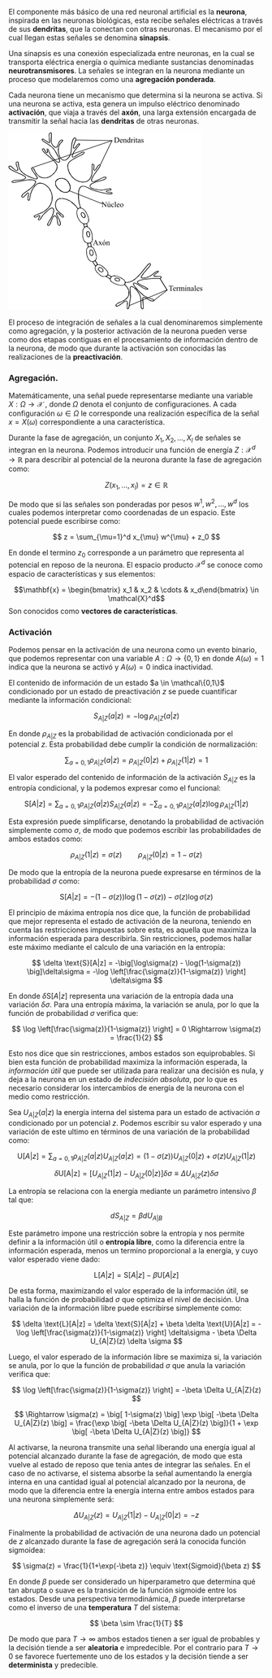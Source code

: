 El componente más básico de una red neuronal artificial es la **neurona**, inspirada en las neuronas biológicas, esta recibe señales eléctricas a través de sus **dendritas**, que la conectan con otras neuronas. El mecanismo por el cual llegan estas señales se denomina **sinapsis**. 

Una sinapsis es una conexión especializada entre neuronas, en la cual se transporta eléctrica energía o química mediante sustancias denominadas **neurotransmisores**. La señales se integran en la neurona mediante un proceso que modelaremos como una **agregación ponderada**.

Cada neurona tiene un mecanismo que determina si la neurona se activa. Si una neurona se activa, esta genera un impulso eléctrico denominado **activación**, que viaja a través del **axón**, una larga extensión encargada de transmitir la señal hacia las **dendritas** de otras neuronas. 

![](assets/20250425233804.png)

El proceso de integración de señales a la cual denominaremos simplemente como agregación, y la posterior activación de la neurona pueden verse como dos etapas contiguas en el procesamiento de información dentro de la neurona, de modo que durante la activación son conocidas las realizaciones de la **preactivación**.

### Agregación.

Matemáticamente, una señal puede representarse mediante una variable $X: \Omega \rightarrow \mathcal{X}$ , donde $\Omega$ denota el conjunto de configuraciones. A cada configuración $\omega \in \Omega$ le corresponde una realización específica de la señal $x = X(\omega)$ correspondiente a una característica.  

Durante la fase de agregación, un conjunto $X_1, X_2,..., X_l$ de señales se integran en la neurona. Podemos introducir una función de energía $Z: \mathcal{X}^d \rightarrow \mathbb{R}$ para describir al potencial de la neurona durante la fase de agregación como:

$$
Z(x_1,...,x_l) = z \in \mathbb{R}
$$

De modo que si las señales son ponderadas por pesos $w^1, w^2, ..., w^d$  los cuales podemos interpretar como coordenadas de un espacio. Este potencial puede escribirse como:

$$
z = \sum_{\mu=1}^d x_{\mu} w^{\mu} + z_0
$$

En donde el termino $z_0$ corresponde a un parámetro que representa al potencial en reposo de la neurona.   El espacio producto $\mathcal{X}^d$ se conoce como espacio de características y sus elementos:

$$\mathbf{x} = \begin{bmatrix} x_1 & x_2 & \cdots & x_d\end{bmatrix} \in \mathcal{X}^d$$ 
Son conocidos como **vectores de características**. 

### Activación
 
Podemos pensar en la activación de una neurona como un evento binario, que podemos representar con una variable $A: \Omega \rightarrow \{0, 1\}$ en donde $A(\omega) = 1$ indica que la neurona se activó y $A(\omega) = 0$ indica inactividad.  

El contenido de información de un estado $a \in \mathcal\{0,1\}$ condicionado por un estado de preactivación $z$ se puede cuantificar mediante la información condicional:

$$
S_{A|Z}(a|z) = -\log \rho_{A|Z}(a|z)
$$

En donde $\rho_{A|Z}$ es la probabilidad de activación condicionada por el potencial $z$. Esta probabilidad debe cumplir la condición de normalización:

$$
\sum_{a =0,1} \rho_{A|Z}(a|z) = \rho_{A|Z}(0|z) + \rho_{A|Z}(1|z) = 1
$$

El valor esperado del contenido de información de la activación $S_{A|Z}$ es la entropía condicional, y la podemos expresar como el funcional:

$$
\text{S}[A|z] = \sum_{a=0,1} \rho_{A|Z}(a|z) S_{A|Z}(a|z) = -\sum_{a=0,1}\rho_{A|Z}(a|z) \log \rho_{A|Z}(1|z)
$$

Esta expresión puede simplificarse, denotando la probabilidad de activación simplemente como $\sigma$, de modo que podemos escribir las probabilidades de ambos estados como:

$$
\rho_{A|Z}(1|z) = \sigma(z) \qquad \rho_{A|Z}(0|z) = 1- \sigma(z)
$$

De modo que la entropía de la neurona puede expresarse en términos de la probabilidad $\sigma$ como:

$$
\text{S}[A|z] = -(1-\sigma(z)) \log(1-\sigma(z)) - \sigma(z)\log\sigma(z)
$$

El principio de máxima entropía nos dice que, la función de probabilidad que mejor representa el estado de activación de la neurona, teniendo en cuenta las restricciones impuestas sobre esta, es aquella que maximiza la información esperada para describirla. Sin restricciones, podemos hallar este máximo mediante el calculo de una variación en la entropía:

$$
\delta \text{S}[A|z] = -\big[\log\sigma(z) - \log(1-\sigma(z)) \big]\delta\sigma = -\log \left[\frac{\sigma(z)}{1-\sigma(z)} \right] \delta\sigma
$$

En donde $\delta \text{S}[A|z]$ representa una variación de la entropía dada una variación $\delta \sigma$. Para una entropía máxima, la variación se anula, por lo que la función de probabilidad $\sigma$ verifica que:

$$
\log \left[\frac{\sigma(z)}{1-\sigma(z)} \right] = 0 \Rightarrow \sigma(z) = \frac{1}{2}
$$

Esto nos dice que sin restricciones, ambos estados son equiprobables. Si bien esta función de probabilidad maximiza la información esperada, la *información útil* que puede ser utilizada para realizar una decisión es nula, y deja a la neurona en un estado de *indecisión absoluta*, por lo que es necesario considerar los intercambios de energía de la neurona con el medio como restricción.

Sea $U_{A|Z}(a|z)$ la energía interna del sistema para un estado de activación $a$ condicionado por un potencial $z$. Podemos escribir su valor esperado y una variación de este ultimo en términos de una variación de la probabilidad como:

$$
\text{U}[A|z] = \sum_{a=0,1} \rho_{A|Z}(a|z) U_{A|Z}(a|z) = (1 - \sigma(z))U_{A|Z}(0|z) + \sigma(z) U_{A|Z}(1|z)
$$
 
$$
\delta \text{U[A|z]} = \big[ U_{A|Z}(1|z) - U_{A|Z}(0|z) \big] \delta \sigma \equiv \Delta U_{A|Z}(z) \delta \sigma
$$

La entropía se relaciona con la energía mediante un parámetro intensivo $\beta$ tal que:

$$
dS_{A|Z} = \beta dU_{A|B}
$$

Este parámetro impone una restricción sobre la entropía y nos permite definir a la información útil o **entropía libre**, como la diferencia entre la información esperada, menos un termino proporcional a la energía, y cuyo valor esperado viene dado:

$$
\text{L}[A|z] = \text{S}[A|z] - \beta \text{U}[A|z] 
$$

De esta forma, maximizando el valor esperado de la información útil, se halla la función de probabilidad $\sigma$ que optimiza el nivel de decisión. Una variación de la información libre puede escribirse simplemente como:

$$
\delta \text{L}[A|z] = \delta \text{S}[A|z] + \beta \delta \text{U}[A|z]  = 
-\log \left[\frac{\sigma(z)}{1-\sigma(z)} \right] \delta\sigma - \beta \Delta U_{A|Z}(z) \delta \sigma
$$

Luego, el valor esperado de la información libre se maximiza si, la variación se anula, por lo que la función de probabilidad $\sigma$ que anula la variación verifica que:

$$
\log \left[\frac{\sigma(z)}{1-\sigma(z)} \right] = -\beta \Delta U_{A|Z}(z)
$$

$$
\Rightarrow \sigma(z) = \big[ 1-\sigma(z) \big] \exp \big[ -\beta \Delta U_{A|Z}(z) \big] = \frac{\exp \big[ -\beta \Delta U_{A|Z}(z) \big]}{1 + \exp \big[ -\beta \Delta U_{A|Z}(z) \big]}
$$

Al activarse, la neurona transmite una señal liberando una energía igual al potencial alcanzado durante la fase de agregación, de modo que esta vuelve al estado de reposo que tenia antes de integrar las señales. En el caso de no activarse, el sistema absorbe la señal aumentando la energía interna en una cantidad igual al potencial alcanzado por la neurona, de modo que la diferencia entre la energía interna entre ambos estados para una neurona simplemente será: 

$$
\Delta U_{A|Z}(z) = U_{A|Z}(1|z) - U_{A|Z}(0|z) = -z
$$

Finalmente la probabilidad de activación de una neurona dado un potencial de $z$ alcanzado durante la fase de agregación será la conocida función sigmoidea:  

$$
\sigma(z) = \frac{1}{1+\exp(-\beta z)} \equiv \text{Sigmoid}(\beta z)
$$

En donde $\beta$ puede ser considerado un hiperparametro que determina qué tan abrupta o suave es la transición de la función sigmoide entre los estados. Desde una perspectiva termodinámica, $\beta$ puede interpretarse como el inverso de una **temperatura** $T$ del sistema:

$$
\beta \sim \frac{1}{T}
$$

De modo que para $T \rightarrow \infty$ ambos estados tienen a ser igual de probables y la decisión tiende a ser **aleatoria** e impredecible. Por el contrario para $T \rightarrow 0$ se favorece fuertemente uno de los estados y la decisión tiende a ser **determinista** y predecible.